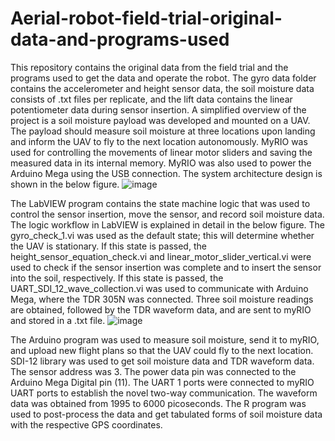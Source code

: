 # Aerial-robot-field-trial-original-data-and-programs-used
This repository contains the original data from the field trial and the programs used to get the data and operate the robot.
The gyro data folder contains the accelerometer and height sensor data, the soil moisture data consists of .txt files per replicate, and the lift data contains the linear potentiometer data during sensor insertion.
A simplified overview of the project is a soil moisture payload was developed and mounted on a UAV. The payload should measure soil moisture at three locations upon landing and inform the UAV to fly to the next location autonomously. MyRIO was used for controlling the movements of linear motor sliders and saving the measured data in its internal memory. MyRIO was also used to power the Arduino Mega using the USB connection. The system architecture design is shown in the below figure.
![image](https://github.com/hemanthd95/Aerial-robot-field-trial-original-data-and-programs-used/assets/97570253/a2405d50-13e9-4b80-a4c8-7da4a68d6b63)

The LabVIEW program contains the state machine logic that was used to control the sensor insertion, move the sensor, and record soil moisture data. The logic workflow in LabVIEW is explained in detail in the below figure. The gyro_check_1.vi was used as the default state; this will determine whether the UAV is stationary. If this state is passed, the height_sensor_equation_check.vi and linear_motor_slider_vertical.vi were used to check if the sensor insertion was complete and to insert the sensor into the soil, respectively. If this state is passed, the UART_SDI_12_wave_collection.vi was used to communicate with Arduino Mega, where the TDR 305N was connected. Three soil moisture readings are obtained, followed by the TDR waveform data, and are sent to myRIO and stored in a .txt file.
![image](https://github.com/hemanthd95/Aerial-robot-field-trial-original-data-and-programs-used/assets/97570253/d824edba-b7a5-45af-bfb2-3f44966eb114)

The Arduino program was used to measure soil moisture, send it to myRIO, and upload new flight plans so that the UAV could fly to the next location.
         SDI-12 library was used to get soil moisture data and TDR waveform data. The sensor address was 3. The power data pin was connected to the Arduino Mega Digital pin (11). The UART 1 ports were connected to myRIO UART ports to establish the novel two-way communication. The waveform data was obtained from 1995 to 6000 picoseconds.
The R program was used to post-process the data and get tabulated forms of soil moisture data with the respective GPS coordinates.
